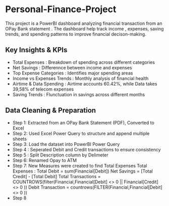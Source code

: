 # Personal-Finance-Project
This project is a PowerBI dashboard analyzing financial transaction from an OPay Bank statement . The dashboard help track income , expenses, saving trends, and spending patterns to improve financial decison-making.
## Key Insights & KPIs
- Total Expenses : Breakdown of spending across different categories
- Net Savings : Differennce between income and expenses
- Top Expense Categories : Identifies major spending areas
- Income vs Expenses Trends : Monthly analysis of financial health
- Airtime & Data Spending : Airtime accounts 60.42%, while Data takes 39,58% of telecom expenses
- Saving Trends : Flunctuation in savings across different months
## Data Cleaning & Preparation 
- Step 1: Extracted from an OPay Bank Statement (PDF), Converted to Excel
- Step 2: Used Excel Power Query to structure and append multiple sheets
- Step 3: Load the dataset into PowerBI Power Query
- Step 4 : Seperated Debit and Credit transactions to ensure consistency
- Step 5 : Split Description column by Delimeter
- Step 6: Renamed Opay to ATM
- Step 7: New Measures were created to find Total Expenses
        Total Expenses : Total Debit = sum(Financial[Debit])
         Net Savings = [Total Credit] - [Total Debit]
          Total Transactions = COUNTROWS(filter(Financial,Financial[Debit] <> 0 || Financial[Credit] <> 0 ))
          Debit Transaction = countrows(FILTER(Financial,Financial[Debit] <> 0 ))
- Step 8
